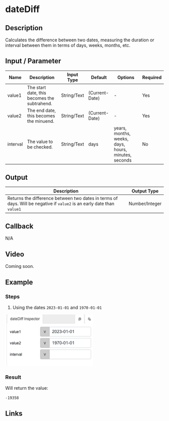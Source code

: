 # dateDiff 

## Description

Calculates the difference between two dates, measuring the duration or interval between them in terms of days, weeks, months, etc.

## Input / Parameter

| Name | Description | Input Type | Default | Options | Required |
| ------ | ------ | ------ | ------ | ------ | ------ |
| value1 | The start date, this becomes the subtrahend. | String/Text | (Current-Date) | - | Yes |
| value2 | The end date, this becomes the minuend. | String/Text | (Current-Date) | - | Yes |
| interval | The value to be checked. | String/Text | days | years, months, weeks, days, hours, minutes, seconds | No |

## Output   

| Description | Output Type |
| ------ | ------ |
| Returns the difference between two dates in terms of days. Will be negative if `value2` is an early date than `value1` | Number/Integer |

## Callback

N/A

## Video

Coming soon.

## Example

### Steps

1. Using the dates `2023-01-01` and `1970-01-01`

![](dateDiff_step1.png)

### Result

Will return the value: 

```
-19358
```


## Links